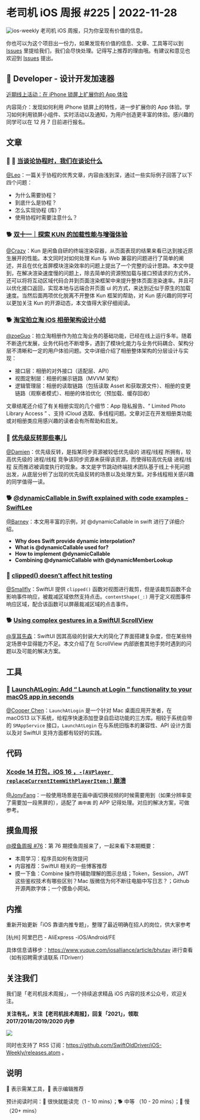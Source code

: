 # 老司机 iOS 周报 #225 | 2022-11-28

![ios-weekly](https://github.com/SwiftOldDriver/iOS-Weekly/blob/master/assets/ios-weekly.png?raw=true)
老司机 iOS 周报，只为你呈现有价值的信息。

你也可以为这个项目出一份力，如果发现有价值的信息、文章、工具等可以到 [Issues](https://github.com/SwiftOldDriver/iOS-Weekly/issues) 里提给我们，我们会尽快处理。记得写上推荐的理由哦。有建议和意见也欢迎到 [Issues](https://github.com/SwiftOldDriver/iOS-Weekly/issues) 提出。

##  Developer - 设计开发加速器

[近期线上活动：在 iPhone 锁屏上扩展你的 App 体验](https://developer.apple.com/cn/accelerator/)

内容简介：发现如何利用 iPhone 锁屏上的特性，进一步扩展你的 App 体验。学习如何利用锁屏小组件、实时活动以及通知，为用户创造更丰富的体验。感兴趣的同学可以在 12 月 7 日前进行报名。

## 文章

### 🌟 🐢 [当谈论协程时，我们在谈论什么](https://mp.weixin.qq.com/s/IO4ynnKEfy2Rt-Me7EIeqg)

[@Leo](https://github.com/leomobiledeveloper)：一篇关于协程的优秀文章，内容由浅到深，通过一些实际例子回答了以下四个问题：

- 为什么需要协程？
- 到底什么是协程？
- 怎么实现协程 (库)？
- 使用协程时需要注意什么？

### 🐕 [双十一｜探索 KUN 的加载性能与增强体验](https://mp.weixin.qq.com/s/NWRCembLGrqPzelf7Evw-A)

[@Crazy](https://github.com/jiyan135960)：Kun 是闲鱼自研的终端渲染容器，从页面表现的结果来看已达到接近原生展开的性能。本文同时对如何处理 Kun 与 Web 兼容的问题进行了简单的阐述，并且在优化首屏模块渲染效率的问题上提出了一个完整的设计思路。本文中提到，在解决渲染速度慢的问题上，除去简单的资源预加载与接口预请求的方式外，还可以将将互动区域代码合并到页面渲染框架中来提升整体页面渲染速率。并且可以优化接口返回，实现本地与远端合并页面 ui 的方式，来达到近似于原生的加载速度。当然后面两项优化脱离不开整体 Kun 框架的帮助，对 Kun 感兴趣的同学可以更加关注 Kun 的开源动态，本文值得大家仔细阅读。

### 🐕 [淘宝拍立淘 iOS 相册架构设计小结](https://mp.weixin.qq.com/s/ldbwl9nLxWyyBmk3bgX82A)

[@zoeGuo](https://github.com/zoeGuo)：拍立淘相册作为拍立淘业务的基础功能，已经在线上运行多年。随着不断迭代发展，业务代码也不断增多，遇到了模块化能力与业务代码耦合、架构分层不清晰和一定的用户体验问题。文中详细介绍了相册整体架构的分层设计与实现：
- 接口层：相册的对外接口（适配层、API）
- 视图定制层：相册的展示链路（MVVM 架构）
- 逻辑管理层：相册的读取链路（包括读取 Asset 和获取源文件）、相册的变更链路（观察者模式）、相册的体验优化（预加载、缓存回收）


文章结尾还介绍了有关相册实现的几个细节：App 隐私报告、“ Limited Photo Library Access ” 、支持 iCloud 选取、多线程问题。文章对正在开发相册类功能或对相册类应用感兴趣的读者会有所帮助和启发。

### 🐎 [优先级反转那些事儿](https://mp.weixin.qq.com/s/kp6cdDrdQ4rhfdXH-_Q8IA)

[@Damien](https://github.com/ZengyiMa)：优先级反转，是指某同步资源被较低优先级的 进程/线程 所拥有，较高优先级的 进程/线程 竞争该同步资源未获得该资源，而使得较高优先级 进程/线程 反而推迟被调度执行的现象。本文是字节跳动终端技术团队基于线上卡死问题出发，从底层分析了出现的优先级反转的场景以及处理方案。对多线程相关感兴趣的同学值得一读。

### 🐕 [@dynamicCallable in Swift explained with code examples - SwiftLee](https://www.avanderlee.com/swift/dynamiccallable/)

[@Barney](https://github.com/BarneyZhaoooo)：本文用丰富的示例，对 @dynamicCallable in swift 进行了详细介绍。

- **Why does Swift provide dynamic interpolation?**
- **What is @dynamicCallable used for?**
- **How to implement @dynamicCallable**
- **Combining @dynamicCallable with @dynamicMemberLookup**

### 🐎 [clipped() doesn’t affect hit testing](https://oleb.net/2022/clipped-hit-testing/)
[@Smallfly](https://github.com/iostalks)：SwiftUI 提供 `clipped()` 函数对视图进行裁剪，但是该裁剪函数不会影响事件响应，被裁减区域依然支持点击。`contentShape(_:)` 用于定义视图事件响应区域，配合该函数可以屏蔽裁减区域的点击事件。

### 🐕 [Using complex gestures in a SwiftUI ScrollView](https://danielsaidi.com/blog/2022/11/16/using-complex-gestures-in-a-scroll-view)

[@享耳先森](https://github.com/iblacksun)：SwiftUI 因其高级的封装大大的简化了界面搭建复杂度，但在某些特定场景中显得能力不足。本文介绍了在 ScrollView 内部嵌套其他手势时遇到的问题以及可能的解决方案。


## 工具

### 🐎 [LaunchAtLogin: Add “ Launch at Login ” functionality to your macOS app in seconds](https://github.com/sindresorhus/LaunchAtLogin)

[@Cooper Chen](https://github.com/cjlcooper)：`LaunchAtLogin` 是一个针对 Mac 桌面应用开发者，在 macOS13 以下系统，给程序快速添加登录自启动功能的三方库。相较于系统自带的 `SMAppService` 接口，`LaunchAtLogin` 在与系统旧版本的兼容性、API 设计方面以及对 SwiftUI 支持方面都有较好的实践。

## 代码

### [Xcode 14 打包，iOS 16 ，`-[AVPlayer replaceCurrentItemWithPlayerItem:]` 崩溃](https://github.com/Baseflow/XamarinMediaManager/issues/814)

[@JonyFang](https://github.com/JonyFang)：一般使用场景是在画中画切换视频的时候需要用到（如果分辨率变了需要加一段黑屏的），适配了 ` 画中画 ` 的 APP 记得处理。对应的解决方案，可做参考。


## 摸鱼周报

[@摸鱼周报 #76](https://mp.weixin.qq.com/s/UmXvtKYS6Z0a30yPRyIV9g)：第 76 期摸鱼周报来了，一起来看下本期概要：

* 本周学习：程序员如何有效提问
* 内容推荐：SwiftUI 相关的一些博客推荐
* 摸一下鱼：Combine 操作符辅助理解的图示总结；Token，Session，JWT 这些鉴权技术有哪些区别？Mac 版微信为何不断往电脑中写日志？；Github 开源两款字体；一个摸鱼小网站。

## 内推

重新开始更新「iOS 靠谱内推专题」，整理了最近明确在招人的岗位，供大家参考

[杭州] 阿里巴巴 - AliExpress -iOS/Android/FE

具体信息请移步：https://www.yuque.com/iosalliance/article/bhutav 进行查看（如有招聘需求请联系 iTDriverr）

## 关注我们

我们是「老司机技术周报」，一个持续追求精品 iOS 内容的技术公众号，欢迎关注。

**关注有礼，关注【老司机技术周报】，回复「2021」，领取 2017/2018/2019/2020 内参**

![](https://github.com/SwiftOldDriver/iOS-Weekly/blob/master/assets/qrcode_for_wechat.jpg?raw=true)

同时也支持了 RSS 订阅：https://github.com/SwiftOldDriver/iOS-Weekly/releases.atom 。

## 说明

🚧 表示需某工具，🌟 表示编辑推荐

预计阅读时间：🐎 很快就能读完（1 - 10 mins）；🐕 中等 （10 - 20 mins）；🐢 慢（20+ mins）
